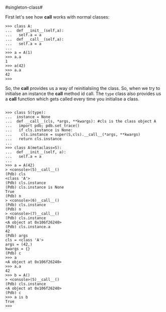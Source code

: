 #singleton-class#

First let's see how __call__ works with normal classes: 

```
>>> class A:
...  def __init__(self,a):
...   self.a = a
...  def __call__(self,a):
...   self.a = a
... 
>>> a = A(1)
>>> a.a
1
>>> a(42)
>>> a.a
42
>>> 
```

So, the __call__ provides us a way of reinitialsiing the class. So, when we try to initialse an instance the __call__ method id call. The `type` class also provides us a __call__ function which gets called every time you initialise a class. 

```

>>> class S(type):
...  instance = None
...  def __call__(cls, *args, **kwargs): #cls is the class object A
...   import pdb; pdb.set_trace()
...   if cls.instance is None: 
...    cls.instance = super(S,cls).__call__(*args, **kwargs)
...   return cls.instance
... 
>>> class A(metaclass=S):
...  def __init__(self, a):
...   self.a = a
... 
>>> a = A(42)
> <console>(5)__call__()
(Pdb) cls
<class 'A'>
(Pdb) cls.instance
(Pdb) cls.instance is None 
True
(Pdb) n
> <console>(6)__call__()
(Pdb) cls.instance
(Pdb) n
> <console>(7)__call__()
(Pdb) cls.instance
<A object at 0x106f26240>
(Pdb) cls.instance.a
42
(Pdb) args
cls = <class 'A'>
args = (42,)
kwargs = {}
(Pdb) c
>>> a
<A object at 0x106f26240>
>>> a.a
42
>>> b = A()
> <console>(5)__call__()
(Pdb) cls.instance 
<A object at 0x106f26240>
(Pdb) c
>>> a is b 
True
>>> 

```